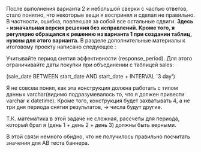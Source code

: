 После выполнения варианта 2 и небольшой сверки с частью ответов, стало понятно, что некоторые вещи я воспринял и сделал не правильно. 
В частности, ошибка, повлекшая за собой все остальные сдвиги.
**Здесь - изначальная версия решения без исправлений. Кроме того, я регулярно обращался к решению из варианта 1 при создании таблиц, нужны для этого варианта.**
В разделе дополнительные материалы к итоговому проекту написано следующее : 

Учитывайте период снятия эффективности (response_period). Для этого ограничивайте даты покупки при объединении с таблицей sales: 

(sale_date BETWEEN start_date AND start_date + INTERVAL '3 day')

Я не совсем понял, как эта конструкция должна работать с типом данных varchar(видимо подразумевалось то, что я должен привести varchar к datetime). Кроме того, конструкция будет захватывать 4, а не три дня периода снятия результатов, -> числа будут другие. 

Т.К. математика в этой задаче не сложная, рассчеты для периода, который брал я (день 1 + день 2 + день 3) должны быть верными.

В этой связи немного обидно, что не получилось правильно посчитать значения для AB теста баннера.
